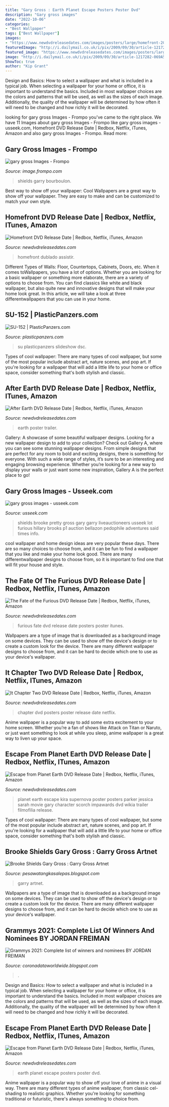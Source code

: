 ```yaml
---
title: "Gary Gross : Earth Planet Escape Posters Poster Dvd"
description: "Gary gross images"
date: "2022-10-06"
categories:
- "Best Wallpaper"
tags: ["Best Wallpaper"]
images:
- "https://www.newdvdreleasedates.com/images/posters/large/homefront-2013-02.jpg"
featuredImage: "http://i.dailymail.co.uk/i/pix/2009/09/30/article-1217282-069A53AA000005DC-629_468x501.jpg"
featured_image: "https://www.newdvdreleasedates.com/images/posters/large/it-chapter-two-2019-05.jpg"
image: "http://i.dailymail.co.uk/i/pix/2009/09/30/article-1217282-069A53AA000005DC-629_468x501.jpg"
ShowToc: true
author: "Kip Grant"
---
```



Design and Basics: How to select a wallpaper and what is included in a typical job.
When selecting a wallpaper for your home or office, it is important to understand the basics. Included in most wallpaper choices are the colors and patterns that will be used, as well as the sizes of each image. Additionally, the quality of the wallpaper will be determined by how often it will need to be changed and how richly it will be decorated.

	

		
looking for gary gross Images - Frompo you've came to the right place. We have 11 Images about gary gross Images - Frompo like gary gross images - usseek.com, Homefront DVD Release Date | Redbox, Netflix, iTunes, Amazon and also gary gross Images - Frompo. Read more:
		
    
## Gary Gross Images - Frompo

<img loading=lazy src="http://i.dailymail.co.uk/i/pix/2009/09/30/article-1217282-069A53AA000005DC-629_468x501.jpg" onerror="this.onerror=null;this.src='https://tse4.mm.bing.net/th?id=OIP.amFwx1gK3srtw02XCMVG0gEYEs&amp;pid=15.1';" alt="gary gross Images - Frompo">

_Source: image.frompo.com_

>shields garry bourboulon. 

	

Best way to show off your wallpaper:
Cool Wallpapers are a great way to show off your wallpaper. They are easy to make and can be customized to match your own style.

    
## Homefront DVD Release Date | Redbox, Netflix, ITunes, Amazon

<img loading=lazy src="https://www.newdvdreleasedates.com/images/posters/large/homefront-2013-02.jpg" onerror="this.onerror=null;this.src='https://tse4.mm.bing.net/th?id=OIP.dZvlKtNHjoF1HkJk7i_jyAHaLH&amp;pid=15.1';" alt="Homefront DVD Release Date | Redbox, Netflix, iTunes, Amazon">

_Source: newdvdreleasedates.com_

>homefront dublado assistir. 

	

Different Types of Walls: Floor, Countertops, Cabinets, Doors, etc.
When it comes toWallpapers, you have a lot of options. Whether you are looking for a basic wallpaper or something more elaborate, there are a variety of options to choose from. You can find classics like white and black wallpaper, but also quite new and innovative designs that will make your home look great. In this article, we will take a look at three differentwallpapers that you can use in your home.

    
## SU-152 | PlasticPanzers.com

<img loading=lazy src="https://www.plasticpanzers.com/wordpress/wp-content/gallery/su-152/Dsc_6547.jpg" onerror="this.onerror=null;this.src='https://tse3.mm.bing.net/th?id=OIP.1aIE1-k3hz6qW4-UeC1LtAHaE6&amp;pid=15.1';" alt="SU-152 | PlasticPanzers.com">

_Source: plasticpanzers.com_

>su plasticpanzers slideshow dsc. 

	

Types of cool wallpaper:
There are many types of cool wallpaper, but some of the most popular include abstract art, nature scenes, and pop art. If you're looking for a wallpaper that will add a little life to your home or office space, consider something that's both stylish and classic.

    
## After Earth DVD Release Date | Redbox, Netflix, ITunes, Amazon

<img loading=lazy src="https://www.newdvdreleasedates.com/images/posters/large/after-earth-2013-04.jpg" onerror="this.onerror=null;this.src='https://tse3.mm.bing.net/th?id=OIP.2DhGX4cEWE3KBfwjuxAPkgHaK-&amp;pid=15.1';" alt="After Earth DVD Release Date | Redbox, Netflix, iTunes, Amazon">

_Source: newdvdreleasedates.com_

>earth poster trailer. 

	

Gallery: A showcase of some beautiful wallpaper designs.
Looking for a new wallpaper design to add to your collection? Check out Gallery A, where you can see some stunning wallpaper designs. From simple designs that are perfect for any room to bold and exciting designs, there is something for everyone. With such a wide range of styles, it’s sure to be an interesting and engaging browsing experience. Whether you’re looking for a new way to display your walls or just want some new inspiration, Gallery A is the perfect place to go!





	
	
    
## Gary Gross Images - Usseek.com

<img loading=lazy src="https://p2.liveauctioneers.com/131/1912/848569_1_l.jpg" onerror="this.onerror=null;this.src='https://tse1.mm.bing.net/th?id=OIP.fdbIXF8nmJ-GdZ69n9FmEgAAAA&amp;pid=15.1';" alt="gary gross images - usseek.com">

_Source: usseek.com_

>shields brooke pretty gross gary garry liveauctioneers usseek lot furious hillary brooks p1 auction bellazon pedophile adventures said times info. 

	

cool wallpaper and home design ideas are very popular these days. There are so many choices to choose from, and it can be fun to find a wallpaper that you like and make your home look good. There are many differentwallpaper designs to choose from, so it is important to find one that will fit your house and style.

    
## The Fate Of The Furious DVD Release Date | Redbox, Netflix, ITunes, Amazon

<img loading=lazy src="http://www.newdvdreleasedates.com/images/posters/large/the-fate-of-the-furious-2017-04.jpg" onerror="this.onerror=null;this.src='https://tse1.mm.bing.net/th?id=OIP.4s0Fshvoctc_aji8DBCC9QHaK-&amp;pid=15.1';" alt="The Fate of the Furious DVD Release Date | Redbox, Netflix, iTunes, Amazon">

_Source: newdvdreleasedates.com_

>furious fate dvd release date posters poster itunes. 

	

Wallpapers are a type of image that is downloaded as a background image on some devices. They can be used to show off the device's design or to create a custom look for the device. There are many different wallpaper designs to choose from, and it can be hard to decide which one to use as your device's wallpaper.

    
## It Chapter Two DVD Release Date | Redbox, Netflix, ITunes, Amazon

<img loading=lazy src="https://www.newdvdreleasedates.com/images/posters/large/it-chapter-two-2019-05.jpg" onerror="this.onerror=null;this.src='https://tse1.mm.bing.net/th?id=OIP.t6e3J46qA0OHvdsm2cJjFQHaK6&amp;pid=15.1';" alt="It Chapter Two DVD Release Date | Redbox, Netflix, iTunes, Amazon">

_Source: newdvdreleasedates.com_

>chapter dvd posters poster release date netflix. 

	

Anime wallpaper is a popular way to add some extra excitement to your home screen. Whether you’re a fan of shows like Attack on Titan or Naruto, or just want something to look at while you sleep, anime wallpaper is a great way to liven up your space.

    
## Escape From Planet Earth DVD Release Date | Redbox, Netflix, ITunes, Amazon

<img loading=lazy src="http://www.newdvdreleasedates.com/images/posters/large/escape-from-planet-earth-2013-05.jpg" onerror="this.onerror=null;this.src='https://tse3.mm.bing.net/th?id=OIP.RSOsjtQBEyZ86onokZ2pYQHaK9&amp;pid=15.1';" alt="Escape from Planet Earth DVD Release Date | Redbox, Netflix, iTunes, Amazon">

_Source: newdvdreleasedates.com_

>planet earth escape kira supernova poster posters parker jessica sarah movie gary character scorch impawards dvd wikia trailer filmofilia release. 

	

Types of cool wallpaper:
There are many types of cool wallpaper, but some of the most popular include abstract art, nature scenes, and pop art. If you're looking for a wallpaper that will add a little life to your home or office space, consider something that's both stylish and classic.

    
## Brooke Shields Gary Gross : Garry Gross Artnet

<img loading=lazy src="https://i2.wp.com/upload.wikimedia.org/wikipedia/commons/4/48/GarryGross.jpg" onerror="this.onerror=null;this.src='https://tse2.mm.bing.net/th?id=OIP.QMbQxro6lEPF7ol5K8ia0wAAAA&amp;pid=15.1';" alt="Brooke Shields Gary Gross : Garry Gross Artnet">

_Source: pesawatangkasalepas.blogspot.com_

>garry artnet. 

	

Wallpapers are a type of image that is downloaded as a background image on some devices. They can be used to show off the device's design or to create a custom look for the device. There are many different wallpaper designs to choose from, and it can be hard to decide which one to use as your device's wallpaper.

    
## Grammys 2021: Complete List Of Winners And Nominees BY JORDAN FREIMAN

<img loading=lazy src="https://cbsnews2.cbsistatic.com/hub/i/r/2021/03/15/d3d684d3-776c-4af5-8cc4-129be7aafbd5/thumbnail/620x413/049e157d4c7e10c79cc3cf1ab6e8c6b5/gettyimages-1307112739.jpg" onerror="this.onerror=null;this.src='https://tse1.mm.bing.net/th?id=OIP.up6a0JKM7YBO_Iej1Oj_xwHaE7&amp;pid=15.1';" alt="Grammys 2021: Complete list of winners and nominees BY JORDAN FREIMAN">

_Source: coronadataworldwide.blogspot.com_

>. 

	

Design and Basics: How to select a wallpaper and what is included in a typical job.
When selecting a wallpaper for your home or office, it is important to understand the basics. Included in most wallpaper choices are the colors and patterns that will be used, as well as the sizes of each image. Additionally, the quality of the wallpaper will be determined by how often it will need to be changed and how richly it will be decorated.

    
## Escape From Planet Earth DVD Release Date | Redbox, Netflix, ITunes, Amazon

<img loading=lazy src="https://www.newdvdreleasedates.com/images/posters/large/escape-from-planet-earth-2013-01.jpg" onerror="this.onerror=null;this.src='https://tse3.mm.bing.net/th?id=OIP.u-4ygQbrM_Aw_--CIcN82gHaLH&amp;pid=15.1';" alt="Escape from Planet Earth DVD Release Date | Redbox, Netflix, iTunes, Amazon">

_Source: newdvdreleasedates.com_

>earth planet escape posters poster dvd. 

	

Anime wallpaper is a popular way to show off your love of anime in a visual way. There are many different types of anime wallpaper, from classic cel-shading to realistic graphics. Whether you're looking for something traditional or futuristic, there's always something to choice from.

